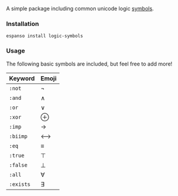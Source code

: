 A simple package including common unicode logic [symbols](https://en.wikipedia.org/wiki/List_of_logic_symbols).

### Installation

```
espanso install logic-symbols
```

### Usage

The following basic symbols are included, but feel free to add more!

| Keyword   | Emoji |
| --------- | ----- |
| `:not`    | ¬     |
| `:and`    | ∧     |
| `:or`     | ∨     |
| `:xor`    | ⊕     |
| `:imp`    | →     |
| `:biimp`  | ⟷     |
| `:eq`     | ≡     |
| `:true`   | ⊤     |
| `:false`  | ⊥     |
| `:all`    | ∀     |
| `:exists` | ∃     |
